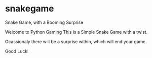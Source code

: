 # snakegame
Snake Game, with a Booming Surprise

Welcome to Python Gaming
This is a Simple Snake Game with a twist.

Ocassionaly there will be a surprise within, which will end your game.

Good Luck!
